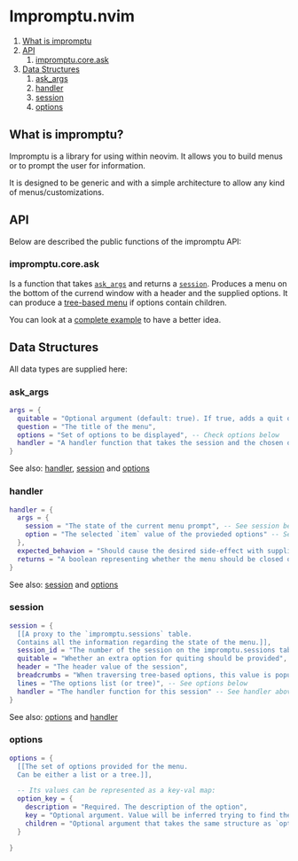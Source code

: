 # Impromptu.nvim

1. [What is impromptu](#what-is-impromptu?)
2. [API](#api)
    1. [impromptu.core.ask](#impromptu.core.ask)
3. [Data Structures](#data-structures)
    1. [ask_args](#ask_args)
    2. [handler](#handler)
    3. [session](#session)
    4. [options](#options)

## What is impromptu?

Impromptu is a library for using within neovim. It allows you to build menus or to prompt the user for information.

It is designed to be generic and with a simple architecture to allow any kind of menus/customizations.

## API

Below are described the public functions of the impromptu API:

### impromptu.core.ask

Is a function that takes [`ask_args`](#ask_args) and returns a [`session`](#session).
Produces a menu on the bottom of the currend window with a header and the supplied options.
It can produce a [tree-based menu](tree-based.md) if options contain children.

You can look at a [complete example](sample.md) to have a better idea.

## Data Structures

All data types are supplied here:

### ask_args
```lua
args = {
  quitable = "Optional argument (default: true). If true, adds a quit option to the menu",
  question = "The title of the menu",
  options = "Set of options to be displayed", -- Check options below
  handler = "A handler function that takes the session and the chosen option" -- Check handler and session below
}
```
See also: [handler](#handler), [session](#session) and [options](#options)

### handler
```lua
handler = {
  args = {
    session = "The state of the current menu prompt", -- See session below
    option = "The selected `item` value of the provieded options" -- See options below
  },
  expected_behavion = "Should cause the desired side-effect with supplied args",
  returns = "A boolean representing whether the menu should be closed or not"
}
```
See also: [session](#session) and [options](#options)

### session
```lua
session = {
  [[A proxy to the `impromptu.sessions` table.
  Contains all the information regarding the state of the menu.]],
  session_id = "The number of the session on the impromptu.sessions table",
  quitable = "Whether an extra option for quiting should be provided",
  header = "The header value of the session",
  breadcrumbs = "When traversing tree-based options, this value is populated with the selected path",
  lines = "The options list (or tree)", -- See options below
  handler = "The handler function for this session" -- See handler above
}
```
See also: [options](#options) and [handler](#handler)

### options
```lua
options = {
  [[The set of options provided for the menu.
  Can be either a list or a tree.]],

  -- Its values can be represented as a key-val map:
  option_key = {
    description = "Required. The description of the option",
    key = "Optional argument. Value will be inferred trying to find the best key based on the description",
    children = "Optional argument that takes the same structure as `options`."
  }

}
```
